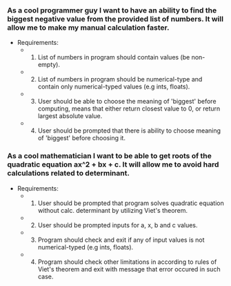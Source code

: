 ### As a cool programmer guy I want to have an ability to find the biggest negative value from the provided list of numbers. It will allow me to make my manual calculation faster.

- Requirements:
    - 1. List of numbers in program should contain values (be non-empty).
    - 2. List of numbers in program should be numerical-type and contain only numerical-typed values (e.g ints, floats).
    - 3. User should be able to choose the meaning of 'biggest' before computing, means that either return closest value to 0, or return largest absolute value.
    - 4. User should be prompted that there is ability to choose meaning of 'biggest' before choosing it.

### As a cool mathematician I want to be able to get roots of the quadratic equation ax^2 + bx + c. It will allow me to avoid hard calculations related to determinant.

- Requirements:
    - 1. User should be prompted that program solves quadratic equation without calc. determinant by utilizing Viet's theorem.
    - 2. User should be prompted inputs for a, x, b  and c values.
    - 3. Program should check and exit if any of input values is not numerical-typed (e.g ints, floats).
    - 4. Program should check other limitations in according to rules of Viet's theorem and exit with message that error occured in such case.